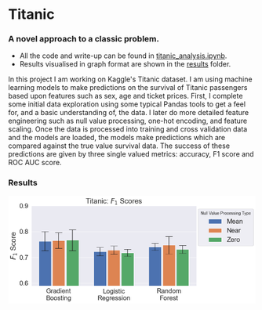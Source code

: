 # Titanic
### A novel approach to a classic problem.

- All the code and write-up can be found in [titanic_analysis.ipynb](https://github.com/michaeltroche/titanic/blob/main/titanic_analysis.ipynb).
- Results visualised in graph format are shown in the [results](https://github.com/michaeltroche/titanic/tree/main/results) folder.

In this project I am working on Kaggle's Titanic dataset. I am using machine learning models to make predictions on the survival of Titanic passengers based upon features such as sex, age and ticket prices. First, I complete some initial data exploration using some typical Pandas tools to get a feel for, and a basic understanding of, the data. I later do more detailed feature engineering such as null value processing, one-hot encoding, and feature scaling. Once the data is processed into training and cross validation data and the models are loaded, the models make predictions which are compared against the true value survival data. The success of these predictions are given by three single valued metrics: accuracy, F1 score and ROC AUC score.


### Results
![F1 Results](./graphs/f1_results.png)
